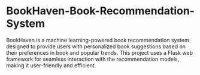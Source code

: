 # BookHaven-Book-Recommendation-System
BookHaven is a machine learning-powered book recommendation system designed to provide users with personalized book suggestions based on their preferences in book and popular trends. This project uses a Flask web framework for seamless interaction with the recommendation models, making it user-friendly and efficient.
